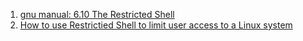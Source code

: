  1. [gnu manual: 6.10 The Restricted Shell][1]
 2. [How to use Restrictied Shell to limit user access to a Linux system][2]
 
[1]: https://www.gnu.org/software/bash/manual/html_node/The-Restricted-Shell.html
[2]: https://www.techrepublic.com/google-amp/article/how-to-use-restricted-shell-to-limit-user-access-to-a-linux-system/
